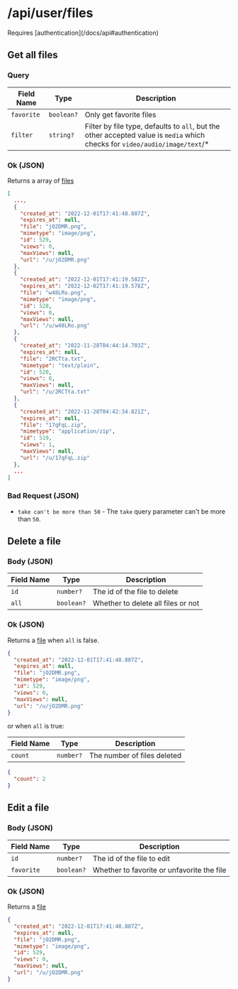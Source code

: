 # /api/user/files

<Alert type="info">
  Requires [authentication](/docs/api#authentication)
</Alert>

## <APIBadge type="GET" /> Get all files

### Query

| Field Name | Type       | Description                                                                                                             |
| ---------- | ---------- | ----------------------------------------------------------------------------------------------------------------------- |
| `favorite` | `boolean?` | Only get favorite files                                                                                                 |
| `filter`   | `string?`  | Filter by file type, defaults to `all`, but the other accepted value is `media` which checks for `video/audio/image/text`/\* |

### <APIBadge type="200" /> Ok (JSON)

Returns a array of [files](/docs/api/models/file)

```json
[
  ...,
  {
    "created_at": "2022-12-01T17:41:48.887Z",
    "expires_at": null,
    "file": "jO2DMR.png",
    "mimetype": "image/png",
    "id": 529,
    "views": 0,
    "maxViews": null,
    "url": "/u/jO2DMR.png"
  },
  {
    "created_at": "2022-12-01T17:41:19.582Z",
    "expires_at": "2022-12-02T17:41:19.578Z",
    "file": "w48LRo.png",
    "mimetype": "image/png",
    "id": 528,
    "views": 0,
    "maxViews": null,
    "url": "/u/w48LRo.png"
  },
  {
    "created_at": "2022-11-28T04:44:14.703Z",
    "expires_at": null,
    "file": "2RCTta.txt",
    "mimetype": "text/plain",
    "id": 520,
    "views": 0,
    "maxViews": null,
    "url": "/u/2RCTta.txt"
  },
  {
    "created_at": "2022-11-28T04:42:34.821Z",
    "expires_at": null,
    "file": "17qFqL.zip",
    "mimetype": "application/zip",
    "id": 519,
    "views": 1,
    "maxViews": null,
    "url": "/u/17qFqL.zip"
  },
  ...
]
```

### <APIBadge type="400" /> Bad Request (JSON)

- `take can't be more than 50` - The `take` query parameter can't be more than `50`.

## <APIBadge type="DELETE" /> Delete a file

### Body (JSON)

| Field Name | Type       | Description                        |
| ---------- | ---------- | ---------------------------------- |
| `id`       | `number?`  | The id of the file to delete       |
| `all`      | `boolean?` | Whether to delete all files or not |

### <APIBadge type="200" /> Ok (JSON)

Returns a [file](/docs/api/models/file) when `all` is false.

```json
{
  "created_at": "2022-12-01T17:41:48.887Z",
  "expires_at": null,
  "file": "jO2DMR.png",
  "mimetype": "image/png",
  "id": 529,
  "views": 0,
  "maxViews": null,
  "url": "/u/jO2DMR.png"
}
```

or when `all` is true:

| Field Name | Type      | Description                 |
| ---------- | --------- | --------------------------- |
| `count`    | `number?` | The number of files deleted |

```json
{
  "count": 2
}
```

## <APIBadge type="PATCH" /> Edit a file

### Body (JSON)

| Field Name | Type       | Description                                |
| ---------- | ---------- | ------------------------------------------ |
| `id`       | `number?`  | The id of the file to edit                 |
| `favorite` | `boolean?` | Whether to favorite or unfavorite the file |

### <APIBadge type="200" /> Ok (JSON)

Returns a [file](/docs/api/models/file)

```json
{
  "created_at": "2022-12-01T17:41:48.887Z",
  "expires_at": null,
  "file": "jO2DMR.png",
  "mimetype": "image/png",
  "id": 529,
  "views": 0,
  "maxViews": null,
  "url": "/u/jO2DMR.png"
}
```
